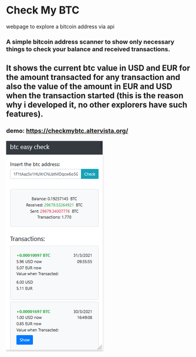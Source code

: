 # Check My BTC
webpage to explore a bitcoin address via api

### A simple bitcoin address scanner to show only necessary things to check your balance and received transactions.

## It shows the current btc value in USD and EUR for the amount transacted for any transaction and also the value of the amount in EUR and USD when the transaction started (this is the reason why i developed it, no other explorers have such features).

### demo: https://checkmybtc.altervista.org/

<img src="preview.png" width="">
